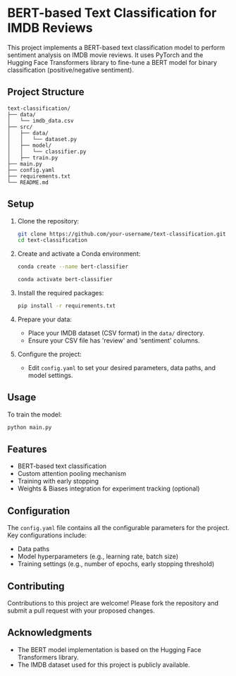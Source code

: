 # BERT-based Text Classification for IMDB Reviews

This project implements a BERT-based text classification model to perform sentiment analysis on IMDB movie reviews. It uses PyTorch and the Hugging Face Transformers library to fine-tune a BERT model for binary classification (positive/negative sentiment).

## Project Structure

```
text-classification/
├── data/
│   └── imdb_data.csv
├── src/
│   ├── data/
│   │   └── dataset.py
│   ├── model/
│   │   └── classifier.py
│   ├── train.py
├── main.py
├── config.yaml
├── requirements.txt
└── README.md
```

## Setup

1. Clone the repository:
   ```bash
   git clone https://github.com/your-username/text-classification.git
   cd text-classification
   ```

2. Create and activate a Conda environment:
   ```bash
   conda create --name bert-classifier

   conda activate bert-classifier
   ```

3. Install the required packages:
   ```bash
   pip install -r requirements.txt
   ```

4. Prepare your data:
   - Place your IMDB dataset (CSV format) in the `data/` directory.
   - Ensure your CSV file has 'review' and 'sentiment' columns.

5. Configure the project:
   - Edit `config.yaml` to set your desired parameters, data paths, and model settings.

## Usage

To train the model:
   ```bash
   python main.py
   ```

## Features

- BERT-based text classification
- Custom attention pooling mechanism
- Training with early stopping
- Weights & Biases integration for experiment tracking (optional)

## Configuration

The `config.yaml` file contains all the configurable parameters for the project. Key configurations include:

- Data paths
- Model hyperparameters (e.g., learning rate, batch size)
- Training settings (e.g., number of epochs, early stopping threshold)

## Contributing

Contributions to this project are welcome! Please fork the repository and submit a pull request with your proposed changes.

## Acknowledgments

- The BERT model implementation is based on the Hugging Face Transformers library.
- The IMDB dataset used for this project is publicly available.
